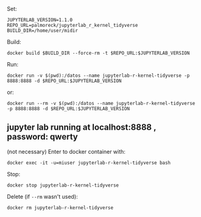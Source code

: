 Set:

```
JUPYTERLAB_VERSION=1.1.0
REPO_URL=palmoreck/jupyterlab_r_kernel_tidyverse
BUILD_DIR=/home/user/midir
```

Build:

```
docker build $BUILD_DIR --force-rm -t $REPO_URL:$JUPYTERLAB_VERSION
```

Run:

```
docker run -v $(pwd):/datos --name jupyterlab-r-kernel-tidyverse -p 8888:8888 -d $REPO_URL:$JUPYTERLAB_VERSION
```

or:

```
docker run --rm -v $(pwd):/datos --name jupyterlab-r-kernel-tidyverse -p 8888:8888 -d $REPO_URL:$JUPYTERLAB_VERSION
```

## jupyter lab running at localhost:8888 , password: qwerty

(not necessary) Enter to docker container with:

```
docker exec -it -u=miuser jupyterlab-r-kernel-tidyverse bash
```

Stop:

```
docker stop jupyterlab-r-kernel-tidyverse
```

Delete (if `--rm` wasn't used):


```
docker rm jupyterlab-r-kernel-tidyverse
```


